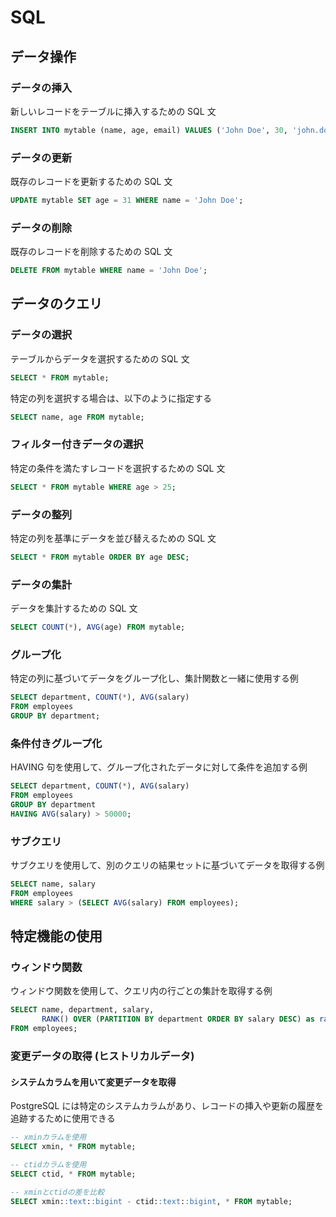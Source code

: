 # SQL

## データ操作

### データの挿入

新しいレコードをテーブルに挿入するための SQL 文

```sql
INSERT INTO mytable (name, age, email) VALUES ('John Doe', 30, 'john.doe@example.com');
```

### データの更新

既存のレコードを更新するための SQL 文

```sql
UPDATE mytable SET age = 31 WHERE name = 'John Doe';
```

### データの削除

既存のレコードを削除するための SQL 文

```sql
DELETE FROM mytable WHERE name = 'John Doe';
```

## データのクエリ

### データの選択

テーブルからデータを選択するための SQL 文

```sql
SELECT * FROM mytable;
```

特定の列を選択する場合は、以下のように指定する

```sql
SELECT name, age FROM mytable;
```

### フィルター付きデータの選択

特定の条件を満たすレコードを選択するための SQL 文

```sql
SELECT * FROM mytable WHERE age > 25;
```

### データの整列

特定の列を基準にデータを並び替えるための SQL 文

```sql
SELECT * FROM mytable ORDER BY age DESC;
```

### データの集計

データを集計するための SQL 文

```sql
SELECT COUNT(*), AVG(age) FROM mytable;
```

### グループ化

特定の列に基づいてデータをグループ化し、集計関数と一緒に使用する例

```sql
SELECT department, COUNT(*), AVG(salary)
FROM employees
GROUP BY department;
```

### 条件付きグループ化

HAVING 句を使用して、グループ化されたデータに対して条件を追加する例

```sql
SELECT department, COUNT(*), AVG(salary)
FROM employees
GROUP BY department
HAVING AVG(salary) > 50000;
```

### サブクエリ

サブクエリを使用して、別のクエリの結果セットに基づいてデータを取得する例

```sql
SELECT name, salary
FROM employees
WHERE salary > (SELECT AVG(salary) FROM employees);
```

## 特定機能の使用

### ウィンドウ関数

ウィンドウ関数を使用して、クエリ内の行ごとの集計を取得する例

```sql
SELECT name, department, salary,
       RANK() OVER (PARTITION BY department ORDER BY salary DESC) as rank
FROM employees;
```

### 変更データの取得 (ヒストリカルデータ)

#### システムカラムを用いて変更データを取得

PostgreSQL には特定のシステムカラムがあり、レコードの挿入や更新の履歴を追跡するために使用できる

```sql
-- xminカラムを使用
SELECT xmin, * FROM mytable;

-- ctidカラムを使用
SELECT ctid, * FROM mytable;

-- xminとctidの差を比較
SELECT xmin::text::bigint - ctid::text::bigint, * FROM mytable;
```
